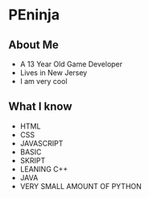 # PEninja

## About Me

- A 13 Year Old Game Developer
- Lives in New Jersey
- I am very cool

## What I know

- HTML
- CSS
- JAVASCRIPT
- BASIC
- SKRIPT
- LEANING C++
- JAVA  
- VERY SMALL AMOUNT OF PYTHON 


